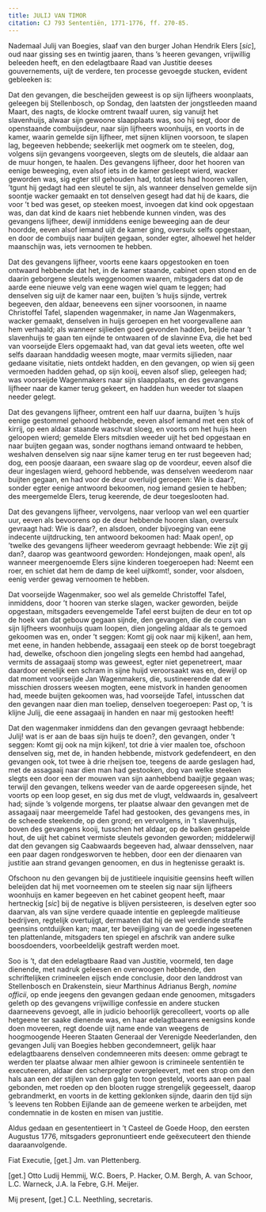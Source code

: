 ```yaml
---
title: JULIJ VAN TIMOR
citation: CJ 793 Sententiën, 1771-1776, ff. 270-85.
---
```


Nademaal Julij van Boegies, slaaf van den burger Johan Hendrik Elers \[*sic*\], oud naar gissing ses en twintig jaaren, thans ’s heeren gevangen, vrijwillig beleeden heeft, en den edelagtbaare Raad van Justitie deeses gouvernements, uijt de verdere, ten processe gevoegde stucken, evident gebleeken is:

Dat den gevangen, die bescheijden geweest is op sijn lijfheers woonplaats, geleegen bij Stellenbosch, op Sondag, den laatsten der jongstleeden maand Maart, des nagts, de klocke omtrent twaalf uuren, sig vanuijt het slavenhuijs, alwaar sijn gewoone slaapplaats was, soo hij segt, door de openstaande combuijsdeur, naar sijn lijfheers woonhuijs, en voorts in de kamer, waarin gemelde sijn lijfheer, met sijnen klijnen voorsoon, te slapen lag, begeeven hebbende; seekerlijk met oogmerk om te steelen, dog, volgens sijn gevangens voorgeeven, slegts om de sleutels, die aldaar aan de muur hongen, te haalen. Des gevangens lijfheer, door het hooren van eenige beweeging, even alsof iets in de kamer gesleept wierd, wacker geworden was, sig egter stil gehouden had, totdat iets had hooren vallen, ’tgunt hij gedagt had een sleutel te sijn, als wanneer denselven gemelde sijn soontje wacker gemaakt en tot denselven gesegt had dat hij de kaars, die voor ’t bed was geset, op steeken moest, invoegen dat kind ook opgestaan was, dan dat kind de kaars niet hebbende kunnen vinden, was des gevangens lijfheer, dewijl inmiddens eenige beweeging aan de deur hoordde, eeven alsof iemand uijt de kamer ging, oversulx selfs opgestaan, en door de combuijs naar buijten gegaan, sonder egter, alhoewel het helder maanschijn was, iets vernoomen te hebben.

Dat des gevangens lijfheer, voorts eene kaars opgestooken en toen ontwaard hebbende dat het, in de kamer staande, cabinet open stond en de daarin geborgene sleutels weggenoomen waaren, mitsgaders dat op de aarde eene nieuwe velg van eene wagen wiel quam te leggen; had denselven sig uijt de kamer naar een, buijten ’s huijs sijnde, vertrek begeeven, den aldaar, beneevens een sijner voorsoonen, in naame Christoffel Tafel, slapenden wagenmaker, in name Jan Wagenmakers, wacker gemaakt, denselven in huijs geroepen en het voorgevallene aan hem verhaald; als wanneer sijlieden goed gevonden hadden, beijde naar ’t slavenhuijs te gaan ten eijnde te ontwaaren of de slavinne Eva, die het bed van voorseijde Elers opgemaakt had, van dat geval iets weeten, ofte wel selfs daaraan handdadig weesen mogte, maar vermits sijlieden, naar gedaane visitatie, niets ontdekt hadden, en den gevangen, op wien sij geen vermoeden hadden gehad, op sijn kooij, eeven alsof sliep, geleegen had; was voorseijde Wagenmakers naar sijn slaapplaats, en des gevangens lijfheer naar de kamer terug gekeert, en hadden hun weeder tot slaapen needer gelegt.

Dat des gevangens lijfheer, omtrent een half uur daarna, buijten ’s huijs eenige gestommel gehoord hebbende, eeven alsof iemand met een stok of kirrij, op een aldaar staande waschvat sloeg, en voorts om het huijs heen geloopen wierd; gemelde Elers mitsdien weeder uijt het bed opgestaan en naar buijten gegaan was, sonder nogthans iemand ontwaard te hebben, weshalven denselven sig naar sijne kamer terug en ter rust begeeven had; dog, een poosje daaraan, een swaare slag op de voordeur, eeven alsof die deur ingeslagen wierd, gehoord hebbende, was denselven weederom naar buijten gegaan, en had voor de deur overluijd geroepen: Wie is daar?, sonder egter eenige antwoord bekoomen, nog iemand gesien te hebben; des meergemelde Elers, terug keerende, de deur toegeslooten had.

Dat des gevangens lijfheer, vervolgens, naar verloop van wel een quartier uur, eeven als bevoorens op de deur hebbende hooren slaan, oversulx gevraagt had: Wie is daar?, en alsdoen, onder bijvoeging van eene indecente uijtdrucking, ten antwoord bekoomen had: Maak open!, op ’twelke des gevangens lijfheer weederom gevraagt hebbende: Wie zijt gij dan?, daarop was geantwoord geworden: Hondejongen, maak open!, als wanneer meergenoemde Elers sijne kinderen toegeroepen had: Neemt een roer, en schiet dat hem de damp de keel uijtkomt!, sonder, voor alsdoen, eenig verder gewag vernoomen te hebben.

Dat voorseijde Wagenmaker, soo wel als gemelde Christoffel Tafel, inmiddens, door ’t hooren van sterke slagen, wacker geworden, beijde opgestaan, mitsgaders eevengemelde Tafel eerst buijten de deur en tot op de hoek van dat gebouw gegaan sijnde, den gevangen, die de cours van sijn lijfheers woonhuijs quam loopen, dien jongeling aldaar als te gemoed gekoomen was en, onder ’t seggen: Komt gij ook naar mij kijken!, aan hem, met eene, in handen hebbende, assagaaij een steek op de borst toegebragt had, dewelke, ofschoon dien jongeling slegts een hembd had aangehad, vermits de assagaaij stomp was geweest, egter niet gepenetreert, maar daardoor eenelijk een schram in sijne huijd veroorsaakt was en, dewijl op dat moment voorseijde Jan Wagenmakers, die, sustineerende dat er misschien drossers weesen mogten, eene mistvork in handen genoomen had, meede buijten gekoomen was, had voorseijde Tafel, intusschen dat den gevangen naar dien man toeliep, denselven toegeroepen: Past op, ’t is klijne Julij, die eene assagaaij in handen en naar mij gestooken heeft!

Dat den wagenmaker inmiddens dan den gevangen gevraagt hebbende: Julij! wat is er aan de baas sijn huijs te doen?, den gevangen, onder ’t seggen: Komt gij ook na mijn kijken!, tot drie à vier maalen toe, ofschoon denselven sig, met de, in handen hebbende, mistvork gedefendeert, en den gevangen ook, tot twee à drie rheijsen toe, teegens de aarde geslagen had, met de assagaaij naar dien man had gestooken, dog van welke steeken slegts een door een der mouwen van sijn aanhebbend baaijtje gegaan was; terwijl den gevangen, telkens weeder van de aarde opgereesen sijnde, het voorts op een loop geset, en sig dus met de vlugt, veldwaards in, gesalveert had; sijnde ’s volgende morgens, ter plaatse alwaar den gevangen met de assagaaij naar meergemelde Tafel had gestooken, des gevangens mes, in de scheede steekende, op den grond; en vervolgens, in ’t slavenhuijs, boven des gevangens kooij, tusschen het aldaar, op de balken gestapelde hout, de uijt het cabinet vermiste sleutels gevonden geworden; middelerwijl dat den gevangen sig Caabwaards begeeven had, alwaar densselven, naar een paar dagen rondgesworven te hebben, door een der dienaaren van justitie aan strand gevangen genoomen, en dus in hegtenisse geraakt is.

Ofschoon nu den gevangen bij de justitieele inquisitie geensins heeft willen beleijden dat hij met voorneemen om te steelen sig naar sijn lijfheers woonhuijs en kamer begeeven en het cabinet geopent heeft, maar hertneckig \[*sic*\] bij de negative is blijven persisteeren, is deselven egter soo daarvan, als van sijne verdere quaade intentie en gepleegde malitieuse bedrijven, regtelijk overtuijgt, dermaaten dat hij de wel verdiende straffe geensins ontduijken kan; maar, ter beveijliging van de goede ingeseetenen ten plattenlande, mitsgaders ten spiegel en afschrik van andere sulke boosdoenders, voorbeeldelijk gestraft werden moet.

Soo is ’t, dat den edelagtbaare Raad van Justitie, voormeld, ten dage dienende, met nadruk geleesen en overwoogen hebbende, den schriftelijken crimineelen eijsch ende conclusie, door den landdrost van Stellenbosch en Drakenstein, sieur Marthinus Adrianus Bergh, *nomine officii*, op ende jeegens den gevangen gedaan ende genoomen, mitsgaders geleth op des gevangens vrijwillige confessie en andere stucken daarneevens gevoegt, alle in judicio behoorlijk gerecolleert, voorts op alle hetgeene ter saake dienende was, en haar edelagtbaarens eenigsins konde doen moveeren, regt doende uijt name ende van weegens de hoogmoogende Heeren Staaten Generaal der Verenigde Neederlanden, den gevangen Julij van Boegies hebben gecondemneert, gelijk haar edelagtbaarens denselven condemneeren mits deesen: omme gebragt te werden ter plaatse alwaar men alhier gewoon is crimineele sententiën te executeeren, aldaar den scherpregter overgeleevert, met een strop om den hals aan een der stijlen van den galg ten toon gesteld, voorts aan een paal gebonden, met roeden op den blooten rugge strengelijk gegeesselt, daarop gebrandmerkt, en voorts in de ketting geklonken sijnde, daarin den tijd sijn ’s leevens ten Robben Eijlande aan de gemeene werken te arbeijden, met condemnatie in de kosten en misen van justitie.

Aldus gedaan en gesententieert in ’t Casteel de Goede Hoop, den eersten Augustus 1776, mitsgaders gepronuntieert ende geëxecuteert den thiende daaraanvolgende.

Fiat Executie, \[get.\] Jm. van Plettenberg.

\[get.\] Otto Ludij Hemmij, W.C. Boers, P. Hacker, O.M. Bergh, A. van Schoor, L.C. Warneck, J.A. la Febre, G.H. Meijer.

Mij present, \[get.\] C.L. Neethling, secretaris.
